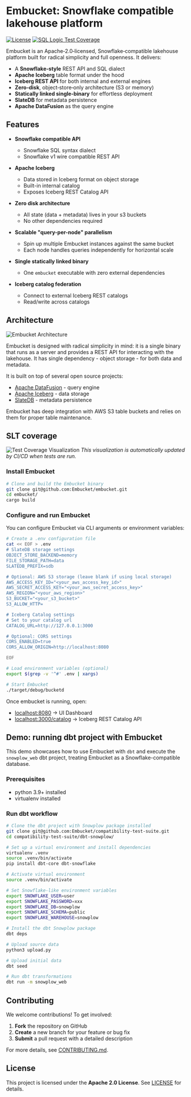 # Embucket: Snowflake compatible lakehouse platform  

[![License](https://img.shields.io/badge/License-Apache_2.0-blue.svg)](https://opensource.org/licenses/Apache-2.0)
[![SQL Logic Test Coverage](https://raw.githubusercontent.com/Embucket/embucket/assets/assets/badge.svg)](test/README.md)

Embucket is an Apache‑2.0‑licensed, Snowflake‑compatible lakehouse platform built for radical simplicity and full openness. It delivers:  
- A **Snowflake‑style** REST API and SQL dialect  
- **Apache Iceberg** table format under the hood  
- **Iceberg REST API** for both internal and external engines  
- **Zero‑disk**, object‑store‑only architecture (S3 or memory)  
- **Statically linked single‑binary** for effortless deployment  
- **SlateDB** for metadata persistence  
- **Apache DataFusion** as the query engine  

## Features  

- **Snowflake compatible API**  
  - Snowflake SQL syntax dialect
  - Snowflake v1 wire compatible REST API

- **Apache Iceberg**  
  - Data stored in Iceberg format on object storage  
  - Built-in internal catalog
  - Exposes Iceberg REST Catalog API

- **Zero disk architecture**  
  - All state (data + metadata) lives in your s3 buckets
  - No other dependencies required

- **Scalable "query-per-node" parallelism**  
  - Spin up multiple Embucket instances against the same bucket
  - Each node handles queries independently for horizontal scale  

- **Single statically linked binary**  
  - One `embucket` executable with zero external dependencies  

- **Iceberg catalog federation**  
  - Connect to external Iceberg REST catalogs  
  - Read/write across catalogs

## Architecture

![Embucket Architecture](architecture.png)

Embucket is designed with radical simplicity in mind: it is a single binary that runs as a server and provides a REST API for interacting with the lakehouse. It has single dependency - object storage - for both data and metadata.

It is built on top of several open source projects:

- [Apache DataFusion](https://github.com/apache/datafusion) - query engine
- [Apache Iceberg](https://github.com/apache/iceberg) - data storage
- [SlateDB](https://github.com/slatedb/slatedb) - metadata persistence

Embucket has deep integration with AWS S3 table buckets and relies on them for proper table maintenance.

## SLT coverage
![Test Coverage Visualization](https://raw.githubusercontent.com/Embucket/embucket/assets/assets/test_coverage_visualization.png)
*This visualization is automatically updated by CI/CD when tests are run.*

### Install Embucket  

```sh
# Clone and build the Embucket binary
git clone git@github.com:Embucket/embucket.git
cd embucket/
cargo build
```

### Configure and run Embucket  

You can configure Embucket via CLI arguments or environment variables:

```sh
# Create a .env configuration file
cat << EOF > .env
# SlateDB storage settings
OBJECT_STORE_BACKEND=memory
FILE_STORAGE_PATH=data
SLATEDB_PREFIX=sdb

# Optional: AWS S3 storage (leave blank if using local storage)
AWS_ACCESS_KEY_ID="<your_aws_access_key_id>"
AWS_SECRET_ACCESS_KEY="<your_aws_secret_access_key>"
AWS_REGION="<your_aws_region>"
S3_BUCKET="<your_s3_bucket>"
S3_ALLOW_HTTP=

# Iceberg Catalog settings
# Set to your catalog url
CATALOG_URL=http://127.0.0.1:3000

# Optional: CORS settings
CORS_ENABLED=true
CORS_ALLOW_ORIGIN=http://localhost:8080

EOF

# Load environment variables (optional)
export $(grep -v '^#' .env | xargs)

# Start Embucket
./target/debug/bucketd
```

Once embucket is running, open:  

- [localhost:8080](http://localhost:8080) → UI Dashboard  
- [localhost:3000/catalog](http://localhost:3000/catalog) → Iceberg REST Catalog API  


## Demo: running dbt project with Embucket  

This demo showcases how to use Embucket with `dbt` and execute the `snowplow_web` dbt project, treating Embucket as a Snowflake-compatible database.

### Prerequisites

* python 3.9+ installed
* virtualenv installed

### Run dbt workflow  

```sh
# Clone the dbt project with Snowplow package installed
git clone git@github.com:Embucket/compatibility-test-suite.git
cd compatibility-test-suite/dbt-snowplow/

# Set up a virtual environment and install dependencies
virtualenv .venv
source .venv/bin/activate
pip install dbt-core dbt-snowflake

# Activate virtual environment
source .venv/bin/activate

# Set Snowflake-like environment variables
export SNOWFLAKE_USER=user
export SNOWFLAKE_PASSWORD=xxx
export SNOWFLAKE_DB=snowplow
export SNOWFLAKE_SCHEMA=public
export SNOWFLAKE_WAREHOUSE=snowplow

# Install the dbt Snowplow package
dbt deps

# Upload source data
python3 upload.py

# Upload initial data
dbt seed

# Run dbt transformations
dbt run -m snowplow_web
```

## Contributing  

We welcome contributions! To get involved:  

1. **Fork** the repository on GitHub  
2. **Create** a new branch for your feature or bug fix  
3. **Submit** a pull request with a detailed description  

For more details, see [CONTRIBUTING.md](CONTRIBUTING.md).  

## License  

This project is licensed under the **Apache 2.0 License**. See [LICENSE](LICENSE) for details.  

